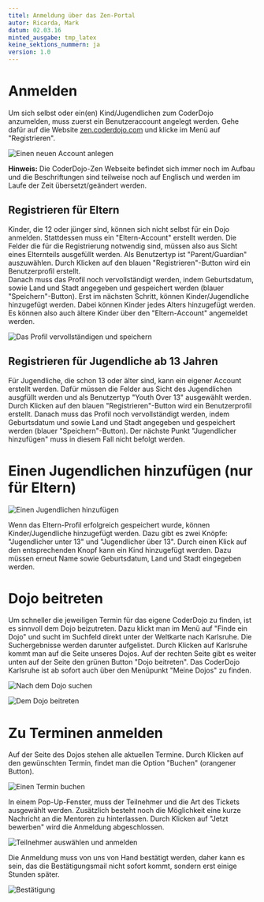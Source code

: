 ```yaml
---
titel: Anmeldung über das Zen-Portal
autor: Ricarda, Mark  
datum: 02.03.16  
minted_ausgabe: tmp_latex  
keine_sektions_nummern: ja  
version: 1.0
---
```


# Anmelden

Um sich selbst oder ein(en) Kind/Jugendlichen zum CoderDojo anzumelden, muss zuerst ein Benutzeraccount angelegt werden.
Gehe dafür auf die Website [zen.coderdojo.com](https://zen.coderdojo.com) und klicke im Menü auf "Registrieren".  

![Einen neuen Account anlegen](registrieren.png)
 
 **Hinweis:** Die CoderDojo-Zen Webseite befindet sich immer noch im Aufbau und die Beschriftungen sind teilweise noch auf Englisch und werden im Laufe der Zeit übersetzt/geändert werden.

## Registrieren für Eltern

Kinder, die 12 oder jünger sind, können sich nicht selbst für ein Dojo anmelden. Stattdessen muss ein "Eltern-Account" erstellt werden. Die Felder die für die Registrierung notwendig sind, müssen also aus Sicht eines Elternteils ausgefüllt werden. Als Benutzertyp ist "Parent/Guardian" auszuwählen. Durch Klicken auf den blauen "Registrieren"-Button wird ein Benutzerprofil erstellt.  
Danach muss das Profil noch vervollständigt werden, indem Geburtsdatum, sowie Land und Stadt angegeben und gespeichert werden (blauer "Speichern"-Button). 
Erst im nächsten Schritt, können Kinder/Jugendliche hinzugefügt werden. Dabei können Kinder jedes Alters hinzugefügt werden. Es können also auch ältere Kinder über den "Eltern-Account" angemeldet werden.  

![Das Profil vervollständigen und speichern](profil.png)

## Registrieren für Jugendliche ab 13 Jahren

Für Jugendliche, die schon 13 oder älter sind, kann ein eigener Account erstellt werden. Dafür müssen die Felder aus Sicht des Jugendlichen ausgfüllt werden und als Benutzertyp "Youth Over 13" ausgewählt werden. Durch Klicken auf den blauen "Registrieren"-Button wird ein Benutzerprofil erstellt. Danach muss das Profil noch vervollständigt werden, indem Geburtsdatum und sowie Land und Stadt angegeben und gespeichert werden (blauer "Speichern"-Button). Der nächste Punkt "Jugendlicher hinzufügen" muss in diesem Fall nicht befolgt werden.


# Einen Jugendlichen hinzufügen (nur für Eltern)

![Einen Jugendlichen hinzufügen](hinzufuegen.png)

Wenn das Eltern-Profil erfolgreich gespeichert wurde, können Kinder/Jugendliche hinzugefügt werden. Dazu gibt es zwei Knöpfe: "Jugendlicher unter 13" und "Jugendlicher über 13". Durch einen Klick auf den entsprechenden Knopf kann ein Kind hinzugefügt werden. Dazu müssen erneut Name sowie Geburtsdatum, Land und Stadt eingegeben werden.


# Dojo beitreten

Um schneller die jeweiligen Termin für das eigene CoderDojo zu finden, ist es sinnvoll dem Dojo beizutreten. Dazu klickt man im Menü auf "Finde ein Dojo" und sucht im Suchfeld direkt unter der Weltkarte nach Karlsruhe. Die Suchergebnisse werden darunter aufgelistet. Durch Klicken auf Karlsruhe kommt man auf die Seite unseres Dojos. Auf der rechten Seite gibt es weiter unten auf der Seite den grünen Button "Dojo beitreten". Das CoderDojo Karlsruhe ist ab sofort auch über den Menüpunkt "Meine Dojos" zu finden. 

![Nach dem Dojo suchen](suche.png)  

![Dem Dojo beitreten](beitreten.png)

# Zu Terminen anmelden

Auf der Seite des Dojos stehen alle aktuellen Termine. Durch Klicken auf den gewünschten Termin, findet man die Option "Buchen" (orangener Button).  

![Einen Termin buchen](buchen.png)  

In einem Pop-Up-Fenster, muss der Teilnehmer und die Art des Tickets ausgewählt werden. Zusätzlich besteht noch die Möglichkeit eine kurze Nachricht an die Mentoren zu hinterlassen. Durch Klicken auf "Jetzt bewerben" wird die Anmeldung abgeschlossen.  

![Teilnehmer auswählen und anmelden](jetzt_buchen.png)  

Die Anmeldung muss von uns von Hand bestätigt werden, daher kann es sein, das die Bestätigungsmail nicht sofort kommt, sondern erst einige Stunden später.  

![Bestätigung](bestaetigung.png)
